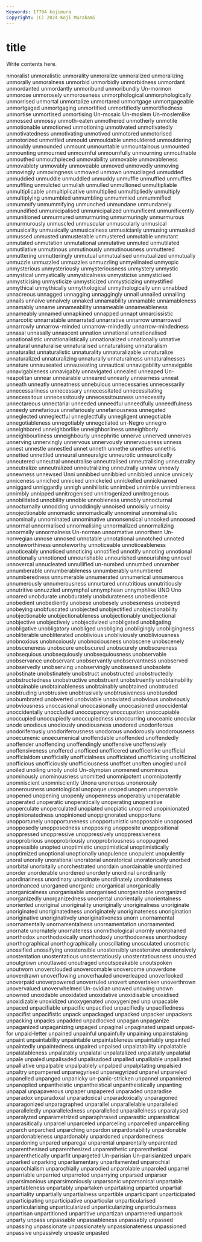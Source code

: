```yaml
---
Keywords: 17794 kojimura
Copyright: (C) 2024 Koji Murakami
---
```


# title

Write contents here.



nmoralist unmoralistic unmorality unmoralize unmoralized unmoralizing
unmorally unmoralness unmorbid unmorbidly unmorbidness unmordant unmordanted unmordantly unmoribund unmoribundly
Un-mormon unmorose unmorosely unmoroseness unmorphological unmorphologically unmorrised unmortal unmortalize unmortared
unmortgage unmortgageable unmortgaged unmortgaging unmortified unmortifiedly unmortifiedness unmortise unmortised unmortising
Un-mosaic Un-moslem Un-moslemlike unmossed unmossy unmoth-eaten unmothered unmotherly unmotile unmotionable
unmotioned unmotioning unmotivated unmotivatedly unmotivatedness unmotivating unmotived unmotored unmotorised unmotorized
unmottled unmould unmouldable unmouldered unmouldering unmouldy unmounded unmount unmountable unmountainous
unmounted unmounting unmourned unmournful unmournfully unmourning unmouthable unmouthed unmouthpieced unmovability
unmovable unmovableness unmovablety unmovably unmoveable unmoved unmovedly unmoving unmovingly unmovingness
unmowed unmown unmucilaged unmudded unmuddied unmuddle unmuddled unmuddy unmuffle unmuffled
unmuffles unmuffling unmulcted unmulish unmulled unmullioned unmultipliable unmultiplicable unmultiplicative unmultiplied
unmultipliedly unmultiply unmultiplying unmumbled unmumbling unmummied unmummified unmummify unmummifying unmunched
unmundane unmundanely unmundified unmunicipalised unmunicipalized unmunificent unmunificently unmunitioned unmurmured unmurmuring
unmurmuringly unmurmurous unmurmurously unmuscled unmuscular unmuscularly unmusical unmusicality unmusically unmusicalness
unmusicianly unmusing unmusked unmussed unmusted unmusterable unmustered unmutable unmutant unmutated
unmutation unmutational unmutative unmuted unmutilated unmutilative unmutinous unmutinously unmutinousness unmuttered
unmuttering unmutteringly unmutual unmutualised unmutualized unmutually unmuzzle unmuzzled unmuzzles unmuzzling
unmyelinated unmyopic unmysterious unmysteriously unmysteriousness unmystery unmystic unmystical unmystically unmysticalness
unmysticise unmysticised unmysticising unmysticize unmysticized unmysticizing unmystified unmythical unmythically unmythological
unmythologically unn unnabbed unnacreous unnagged unnagging unnaggingly unnail unnailed unnailing
unnails unnaive unnaively unnaked unnamability unnamable unnamableness unnamably unname unnameability
unnameable unnameableness unnameably unnamed unnapkined unnapped unnapt unnarcissistic unnarcotic unnarratable
unnarrated unnarrative unnarrow unnarrowed unnarrowly unnarrow-minded unnarrow-mindedly unnarrow-mindedness unnasal unnasally
unnascent unnation unnational unnationalised unnationalistic unnationalistically unnationalized unnationally unnative unnatural
unnaturalise unnaturalised unnaturalising unnaturalism unnaturalist unnaturalistic unnaturality unnaturalizable unnaturalize unnaturalized
unnaturalizing unnaturally unnaturalness unnaturalnesses unnature unnauseated unnauseating unnautical unnavigability unnavigable
unnavigableness unnavigably unnavigated unnealed unneaped Un-neapolitan unnear unnearable unneared unnearly
unnearness unneat unneath unneatly unneatness unnebulous unnecessaries unnecessarily unnecessariness unnecessary
unnecessitated unnecessitating unnecessitous unnecessitously unnecessitousness unnecessity unnectareous unnectarial unneeded unneedful
unneedfully unneedfulness unneedy unnefarious unnefariously unnefariousness unnegated unneglected unneglectful unneglectfully
unnegligent unnegotiable unnegotiableness unnegotiably unnegotiated un-Negro unnegro unneighbored unneighborlike unneighborliness
unneighborly unneighbourliness unneighbourly unnephritic unnerve unnerved unnerves unnerving unnervingly unnervous
unnervously unnervousness unness unnest unnestle unnestled unnet unneth unnethe unnethes
unnethis unnetted unnettled unneural unneuralgic unneurotic unneurotically unneutered unneutral unneutralise
unneutralised unneutralising unneutrality unneutralize unneutralized unneutralizing unneutrally unnew unnewly unnewness
unnewsed Unni unnibbed unnibbied unnibbled unnice unnicely unniceness unniched unnicked
unnickeled unnickelled unnicknamed unniggard unniggardly unnigh unnihilistic unnimbed unnimble unnimbleness
unnimbly unnipped unnitrogenised unnitrogenized unnitrogenous unnobilitated unnobility unnoble unnobleness unnobly
unnocturnal unnocturnally unnodding unnoddingly unnoised unnoisily unnoisy unnojectionable unnomadic unnomadically
unnominal unnominalistic unnominally unnominated unnominative unnonsensical unnooked unnoosed unnormal unnormalised
unnormalising unnormalized unnormalizing unnormally unnormalness Un-norman unnormative unnorthern Un-norwegian unnose
unnosed unnotable unnotational unnotched unnoted unnoteworthiness unnoteworthy unnoticeable unnoticeableness unnoticeably
unnoticed unnoticing unnotified unnotify unnoting unnotional unnotionally unnotioned unnourishable unnourished
unnourishing unnovel unnovercal unnucleated unnullified un-numbed unnumbed unnumber unnumberable unnumberableness
unnumberably unnumbered unnumberedness unnumerable unnumerated unnumerical unnumerous unnumerously unnumerousness unnurtured
unnutritious unnutritiously unnutritive unnuzzled unnymphal unnymphean unnymphlike UNO Uno unoared
unobdurate unobdurately unobdurateness unobedience unobedient unobediently unobese unobesely unobeseness unobeyed
unobeying unobfuscated unobjected unobjectified unobjectionability unobjectionable unobjectionableness unobjectionably unobjectional unobjective
unobjectively unobjectivized unobligated unobligating unobligative unobligatory unobliged unobliging unobligingly unobligingness
unobliterable unobliterated unoblivious unobliviously unobliviousness unobnoxious unobnoxiously unobnoxiousness unobscene unobscenely
unobsceneness unobscure unobscured unobscurely unobscureness unobsequious unobsequiously unobsequiousness unobservable unobservance
unobservant unobservantly unobservantness unobserved unobservedly unobserving unobservingly unobsessed unobsolete unobstinate
unobstinately unobstruct unobstructed unobstructedly unobstructedness unobstructive unobstruent unobstruently unobtainability unobtainable
unobtainableness unobtainably unobtained unobtruded unobtruding unobtrusive unobtrusively unobtrusiveness unobtunded unobumbrated
unobverted unobviable unobviated unobvious unobviously unobviousness unoccasional unoccasionally unoccasioned unoccidental
unoccidentally unoccluded unoccupancy unoccupation unoccupiable unoccupied unoccupiedly unoccupiedness unoccurring unoceanic
unocular unode unodious unodiously unodiousness unodored unodoriferous unodoriferously unodoriferousness unodorous
unodorously unodorousness unoecumenic unoecumenical unoffendable unoffended unoffendedly unoffender unoffending unoffendingly
unoffensive unoffensively unoffensiveness unoffered unofficed unofficered unofficerlike unofficial unofficialdom unofficially
unofficialness unofficiated unofficiating unofficinal unofficious unofficiously unofficiousness unoffset unoften unogled
unoil unoiled unoiling unoily unold Un-olympian unomened unominous unominously unominousness
unomitted unomnipotent unomnipotently unomniscient unomnisciently Unona unonerous unonerously unonerousness unontological
unopaque unoped unopen unopenable unopened unopening unopenly unopenness unoperably unoperatable
unoperated unoperatic unoperatically unoperating unoperative unoperculate unoperculated unopiated unopiatic unopined
unopinionated unopinionatedness unopinioned unoppignorated unopportune unopportunely unopportuneness unopportunistic unopposable unopposed
unopposedly unopposedness unopposing unopposite unoppositional unoppressed unoppressive unoppressively unoppressiveness unopprobrious
unopprobriously unopprobriousness unoppugned unopressible unopted unoptimistic unoptimistical unoptimistically unoptimized unoptional
unoptionally unopulence unopulent unopulently unoral unorally unorational unoratorial unoratorical unoratorically
unorbed unorbital unorbitally unorchestrated unordain unordainable unordained unorder unorderable unordered
unorderly unordinal unordinarily unordinariness unordinary unordinate unordinately unordinateness unordnanced unorganed
unorganic unorganical unorganically unorganicalness unorganisable unorganised unorganizable unorganized unorganizedly unorganizedness
unoriental unorientally unorientalness unoriented unoriginal unoriginality unoriginally unoriginalness unoriginate unoriginated
unoriginatedness unoriginately unoriginateness unorigination unoriginative unoriginatively unoriginativeness unorn unornamental unornamentally
unornamentalness unornamentation unornamented unornate unornately unornateness unornithological unornly unorphaned unorthodox
unorthodoxically unorthodoxly unorthodoxness unorthodoxy unorthographical unorthographically unoscillating unosculated unosmotic unossified
unossifying unostensible unostensibly unostensive unostensively unostentation unostentatious unostentatiously unostentatiousness unousted
unoutgrown unoutlawed unoutraged unoutspeakable unoutspoken unoutworn unoverclouded unovercomable unovercome unoverdone
unoverdrawn unoverflowing unoverhauled unoverleaped unoverlooked unoverpaid unoverpowered unoverruled unovert unovertaken
unoverthrown unovervalued unoverwhelmed Un-ovidian unowed unowing unown unowned unoxidable unoxidated
unoxidative unoxidisable unoxidised unoxidizable unoxidized unoxygenated unoxygenized unp unpacable unpaced
unpacifiable unpacific unpacified unpacifiedly unpacifiedness unpacifist unpacifistic unpack unpackaged unpacked
unpacker unpackers unpacking unpacks unpadded unpadlocked unpagan unpaganize unpaganized unpaganizing
unpaged unpaginal unpaginated unpaid unpaid-for unpaid-letter unpained unpainful unpainfully unpaining
unpainstaking unpaint unpaintability unpaintable unpaintableness unpaintably unpainted unpaintedly unpaintedness unpaired
unpaised unpalatability unpalatable unpalatableness unpalatably unpalatal unpalatalized unpalatally unpalatial unpale
unpaled unpalisaded unpalisadoed unpalled unpalliable unpalliated unpalliative unpalpable unpalpablely unpalped
unpalpitating unpalsied unpaltry unpampered unpanegyrised unpanegyrized unpanel unpaneled unpanelled unpanged
unpanicky un-panic-stricken unpannel unpanniered unpanoplied unpantheistic unpantheistical unpantheistically unpanting unpapal
unpapaverous unpaper unpapered unparaded unparadise unparadox unparadoxal unparadoxical unparadoxically unparagoned
unparagonized unparagraphed unparallel unparallelable unparalleled unparalleledly unparalleledness unparallelled unparallelness unparalysed
unparalyzed unparametrized unparaphrased unparasitic unparasitical unparasitically unparcel unparceled unparceling unparcelled
unparcelling unparch unparched unparching unpardon unpardonability unpardonable unpardonableness unpardonably unpardoned
unpardonedness unpardoning unpared unparegal unparental unparentally unparented unparenthesised unparenthesized unparenthetic
unparenthetical unparenthetically unparfit unpargeted Un-parisian Un-parisianized unpark unparked unparking unparliamentary
unparliamented unparochial unparochialism unparochially unparodied unparolable unparoled unparrel unparriable unparried
unparroted unparrying unparsed unparser unparsimonious unparsimoniously unparsonic unparsonical unpartable unpartableness
unpartably unpartaken unpartaking unparted unpartial unpartiality unpartially unpartialness unpartible unparticipant
unparticipated unparticipating unparticipative unparticular unparticularised unparticularising unparticularized unparticularizing unparticularness unpartisan
unpartitioned unpartitive unpartizan unpartnered unpartook unparty unpass unpassable unpassableness unpassably
unpassed unpassing unpassionate unpassionately unpassionateness unpassioned unpassive unpassively unpaste unpasted
